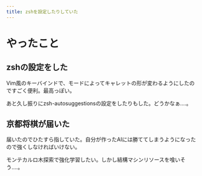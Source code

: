 ```yaml
---
title: zshを設定したりしていた
---
```


# やったこと

## zshの設定をした

Vim風のキーバインドで、モードによってキャレットの形が変わるようにしたのですごく便利。最高っぽい。

あと久し振りにzsh-autosuggestionsの設定をしたりもした。どうかなぁ‥‥。

## 京都将棋が届いた

届いたのでひたすら指していた。自分が作ったAIには勝ててしまうようになったので強くしなければいけない。

モンテカルロ木探索で強化学習したい。しかし結構マシンリソースを喰いそう‥‥。
